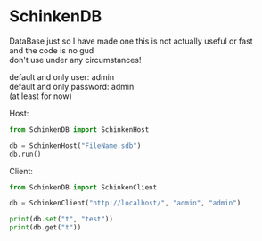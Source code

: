 # SchinkenDB
DataBase just so I have made one this is not actually useful or fast   
and the code is no gud   
don't use under any circumstances!   

default and only user: admin   
default and only password: admin   
(at least for now)

Host:
```python
from SchinkenDB import SchinkenHost

db = SchinkenHost("FileName.sdb")
db.run()
```
Client:
```python
from SchinkenDB import SchinkenClient

db = SchinkenClient("http://localhost/", "admin", "admin")

print(db.set("t", "test"))
print(db.get("t"))
```
